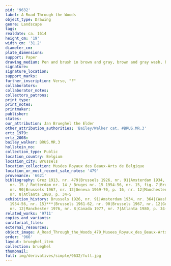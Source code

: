 ```yaml
---
pid: '9632'
label: A Road Through the Woods
object_type: Drawing
genre: Landscape
tags: 
realdate: ca. 1614
height_cm: '19'
width_cm: '31.2'
diameter_cm: 
plate_dimensions: 
support: Paper
drawing_medium: Pen and brush in brown and gray, brown and gray wash, blue watercolor
signature: 
signature_location: 
support_marks: 
further_inscription: Verso, "F"
collaborators: 
collaborator_notes: 
collectors_patrons: 
print_type: 
print_notes: 
printmaker: 
publisher: 
states: 
our_attribution: Jan Brueghel the Elder
other_attribution_authorities: 'Bailey/Walker cat. #BRUS.MR.3'
ertz_1979: 
ertz_2008: 
bailey_walker: BRUS.MR.3
hollstein_no: 
collection_type: Public
location_country: Belgium
location_city: Brussels
location_collection: Musées Royaux des Beaux-Arts de Belgique
location_or_most_recent_sale_notes: '479'
provenance: '6621'
bibliography: Grez 1913, nr. 479|Brussels 1926, nr. 91|Amsterdam 1934, nr. 364|Washington
  nr. 15 / Rotterdam nr. 14 / Bruges nr. 15 1954-56, nr. 15, fig. 7|Brussels 1961-62,
  nr. 90|Brussels 1967, nr. 12|Geneva 1969-70, p. 16, nr. 12|Manchester 1976, p. 12,
  nr. 8|Atlanta 1980, p. 34-5
exhibition_history: Brussels 1926, nr. 91|Amsterdam 1934, nr. 364|{Washington/Rotterdam/Bruges
  1954-56, nr. 15}***|Brussels 1961-62, nr. 90|Brussels 1967, nr. 12|Geneva 1969-70,
  nr. 12|Manchester 1976, nr. 8|Canada 1977, nr. 7|Atlanta 1980, p. 34-5
related_works: '9711'
copies_and_variants: 
curatorial_files: 
external_resources: 
object_image: A_Road_Through_the_Woods_479_Musees_Royaux_des_Beaux-Arts_de_Belgique.jpg
order: '966'
layout: brueghel_item
collection: brueghel
thumbnail: 
full: img/derivatives/simple/9632/full.jpg
---
```

